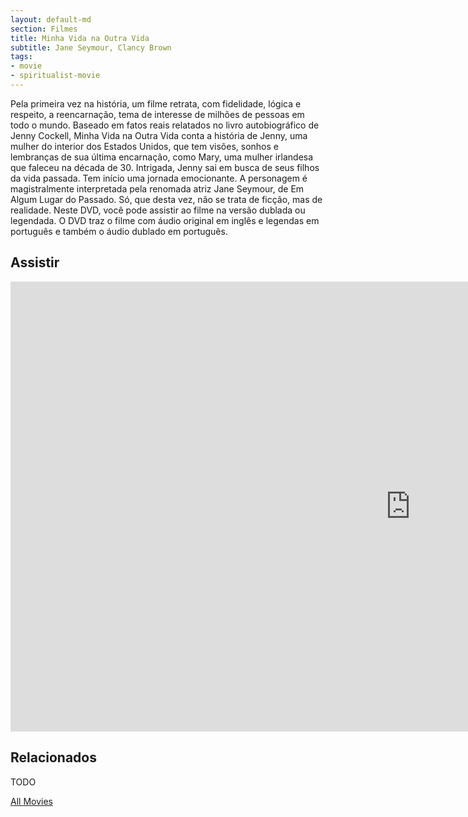 ```yaml
---
layout: default-md
section: Filmes
title: Minha Vida na Outra Vida
subtitle: Jane Seymour, Clancy Brown
tags: 
- movie
- spiritualist-movie
---
```


Pela primeira vez na história, um filme retrata, com fidelidade, lógica e respeito, a reencarnação, tema de interesse de milhões de pessoas em todo o mundo. Baseado em fatos reais relatados no livro autobiográfico de Jenny Cockell, Minha Vida na Outra Vida conta a história de Jenny, uma mulher do interior dos Estados Unidos, que tem visões, sonhos e lembranças de sua última encarnação, como Mary, uma mulher irlandesa que faleceu na década de 30. Intrigada, Jenny sai em busca de seus filhos da vida passada. Tem início uma jornada emocionante. A personagem é magistralmente interpretada pela renomada atriz Jane Seymour, de Em Algum Lugar do Passado. Só, que desta vez, não se trata de ficção, mas de realidade. Neste DVD, você pode assistir ao filme na versão dublada ou legendada. O DVD traz o filme com áudio original em inglês e legendas em português e também o áudio dublado em português.

## Assistir
<iframe width="1280" height="720" src="https://www.youtube.com/embed/kLyNq833jeU" frameborder="0" allow="accelerometer; autoplay; encrypted-media; gyroscope; picture-in-picture" allowfullscreen></iframe>

## Relacionados
TODO


<a href="/movies" class="button">All Movies</a>